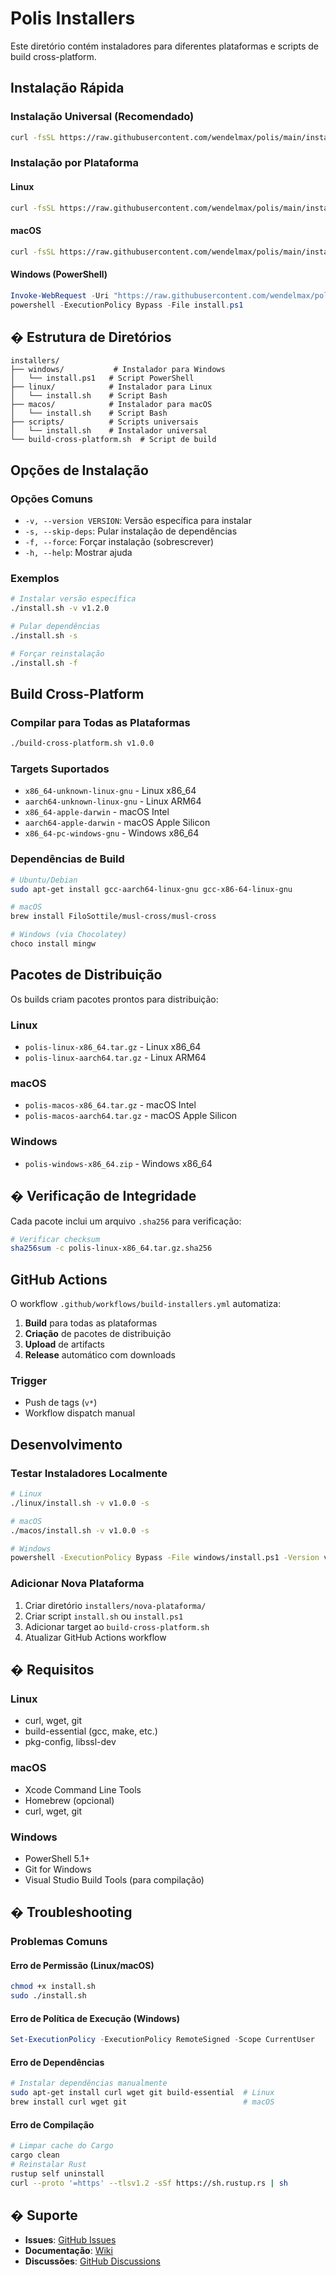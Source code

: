 # Polis Installers

Este diretório contém instaladores para diferentes plataformas e scripts de build cross-platform.

##  Instalação Rápida

### Instalação Universal (Recomendado)
```bash
curl -fsSL https://raw.githubusercontent.com/wendelmax/polis/main/installers/scripts/install.sh | bash
```

### Instalação por Plataforma

#### Linux
```bash
curl -fsSL https://raw.githubusercontent.com/wendelmax/polis/main/installers/linux/install.sh | bash
```

#### macOS
```bash
curl -fsSL https://raw.githubusercontent.com/wendelmax/polis/main/installers/macos/install.sh | bash
```

#### Windows (PowerShell)
```powershell
Invoke-WebRequest -Uri "https://raw.githubusercontent.com/wendelmax/polis/main/installers/windows/install.ps1" -OutFile "install.ps1"
powershell -ExecutionPolicy Bypass -File install.ps1
```

## � Estrutura de Diretórios

```
installers/
├── windows/           # Instalador para Windows
│   └── install.ps1   # Script PowerShell
├── linux/            # Instalador para Linux
│   └── install.sh    # Script Bash
├── macos/            # Instalador para macOS
│   └── install.sh    # Script Bash
├── scripts/          # Scripts universais
│   └── install.sh    # Instalador universal
└── build-cross-platform.sh  # Script de build
```

##  Opções de Instalação

### Opções Comuns
- `-v, --version VERSION`: Versão específica para instalar
- `-s, --skip-deps`: Pular instalação de dependências
- `-f, --force`: Forçar instalação (sobrescrever)
- `-h, --help`: Mostrar ajuda

### Exemplos
```bash
# Instalar versão específica
./install.sh -v v1.2.0

# Pular dependências
./install.sh -s

# Forçar reinstalação
./install.sh -f
```

##  Build Cross-Platform

### Compilar para Todas as Plataformas
```bash
./build-cross-platform.sh v1.0.0
```

### Targets Suportados
- `x86_64-unknown-linux-gnu` - Linux x86_64
- `aarch64-unknown-linux-gnu` - Linux ARM64
- `x86_64-apple-darwin` - macOS Intel
- `aarch64-apple-darwin` - macOS Apple Silicon
- `x86_64-pc-windows-gnu` - Windows x86_64

### Dependências de Build
```bash
# Ubuntu/Debian
sudo apt-get install gcc-aarch64-linux-gnu gcc-x86-64-linux-gnu

# macOS
brew install FiloSottile/musl-cross/musl-cross

# Windows (via Chocolatey)
choco install mingw
```

##  Pacotes de Distribuição

Os builds criam pacotes prontos para distribuição:

### Linux
- `polis-linux-x86_64.tar.gz` - Linux x86_64
- `polis-linux-aarch64.tar.gz` - Linux ARM64

### macOS
- `polis-macos-x86_64.tar.gz` - macOS Intel
- `polis-macos-aarch64.tar.gz` - macOS Apple Silicon

### Windows
- `polis-windows-x86_64.zip` - Windows x86_64

## � Verificação de Integridade

Cada pacote inclui um arquivo `.sha256` para verificação:

```bash
# Verificar checksum
sha256sum -c polis-linux-x86_64.tar.gz.sha256
```

##  GitHub Actions

O workflow `.github/workflows/build-installers.yml` automatiza:

1. **Build** para todas as plataformas
2. **Criação** de pacotes de distribuição
3. **Upload** de artifacts
4. **Release** automático com downloads

### Trigger
- Push de tags (`v*`)
- Workflow dispatch manual

##  Desenvolvimento

### Testar Instaladores Localmente
```bash
# Linux
./linux/install.sh -v v1.0.0 -s

# macOS
./macos/install.sh -v v1.0.0 -s

# Windows
powershell -ExecutionPolicy Bypass -File windows/install.ps1 -Version v1.0.0 -SkipDependencies
```

### Adicionar Nova Plataforma
1. Criar diretório `installers/nova-plataforma/`
2. Criar script `install.sh` ou `install.ps1`
3. Adicionar target ao `build-cross-platform.sh`
4. Atualizar GitHub Actions workflow

## � Requisitos

### Linux
- curl, wget, git
- build-essential (gcc, make, etc.)
- pkg-config, libssl-dev

### macOS
- Xcode Command Line Tools
- Homebrew (opcional)
- curl, wget, git

### Windows
- PowerShell 5.1+
- Git for Windows
- Visual Studio Build Tools (para compilação)

## � Troubleshooting

### Problemas Comuns

#### Erro de Permissão (Linux/macOS)
```bash
chmod +x install.sh
sudo ./install.sh
```

#### Erro de Política de Execução (Windows)
```powershell
Set-ExecutionPolicy -ExecutionPolicy RemoteSigned -Scope CurrentUser
```

#### Erro de Dependências
```bash
# Instalar dependências manualmente
sudo apt-get install curl wget git build-essential  # Linux
brew install curl wget git                          # macOS
```

#### Erro de Compilação
```bash
# Limpar cache do Cargo
cargo clean
# Reinstalar Rust
rustup self uninstall
curl --proto '=https' --tlsv1.2 -sSf https://sh.rustup.rs | sh
```

## � Suporte

- **Issues**: [GitHub Issues](https://github.com/wendelmax/polis/issues)
- **Documentação**: [Wiki](https://github.com/wendelmax/polis/wiki)
- **Discussões**: [GitHub Discussions](https://github.com/wendelmax/polis/discussions)
